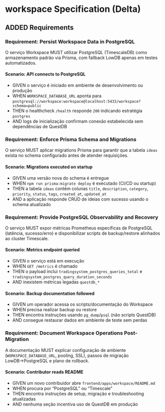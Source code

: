# workspace Specification (Delta)

## ADDED Requirements
### Requirement: Persist Workspace Data in PostgreSQL
O serviço Workspace MUST utilizar PostgreSQL (TimescaleDB) como armazenamento padrão via Prisma, com fallback LowDB apenas em testes automatizados.

#### Scenario: API connects to PostgreSQL
- GIVEN o serviço é iniciado em ambiente de desenvolvimento ou produção
- WHEN `WORKSPACE_DATABASE_URL` aponta para `postgresql://workspace:workspace@localhost:5433/workspace?schema=public`
- THEN o healthcheck `/health` responde `200` indicando estratégia `postgres`
- AND logs de inicialização confirmam conexão estabelecida sem dependências de QuestDB

### Requirement: Enforce Prisma Schema and Migrations
O serviço MUST aplicar migrations Prisma para garantir que a tabela `ideas` exista no schema configurado antes de atender requisições.

#### Scenario: Migrations executed on startup
- GIVEN uma versão nova do schema é entregue
- WHEN `npm run prisma:migrate deploy` é executado (CI/CD ou startup)
- THEN a tabela `ideas` contém colunas `title`, `description`, `category`, `priority`, `status`, `tags`, `created_at`, `updated_at`
- AND a aplicação responde CRUD de ideias com sucesso usando o schema atualizado

### Requirement: Provide PostgreSQL Observability and Recovery
O serviço MUST expor métricas Prometheus específicas de PostgreSQL (latência, sucesso/erro) e disponibilizar scripts de backup/restore alinhados ao cluster Timescale.

#### Scenario: Metrics endpoint queried
- GIVEN o serviço está em execução
- WHEN `GET /metrics` é chamado
- THEN o payload inclui `tradingsystem_postgres_queries_total` e `tradingsystem_postgres_query_duration_seconds`
- AND inexistem métricas legadas `questdb_*`

#### Scenario: Backup documentation followed
- GIVEN um operador acessa os scripts/documentação do Workspace
- WHEN precisa realizar backup ou restore
- THEN encontra instruções usando `pg_dump`/`psql` (não scripts QuestDB)
- AND consegue restaurar dados em ambiente de teste sem perdas

### Requirement: Document Workspace Operations Post-Migration
A documentação MUST explicar configuração de ambiente (`WORKSPACE_DATABASE_URL`, pooling, SSL), passos de migração LowDB→PostgreSQL e plano de rollback.

#### Scenario: Contributor reads README
- GIVEN um novo contribuidor abre `frontend/apps/workspace/README.md`
- WHEN procura por “PostgreSQL” ou “Timescale”
- THEN encontra instruções de setup, migração e troubleshooting atualizadas
- AND nenhuma seção incentiva uso de QuestDB em produção

